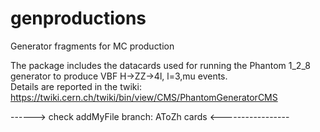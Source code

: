 # genproductions
Generator fragments for MC production

The package includes the datacards used for running the Phantom 1_2_8 generator to produce VBF H->ZZ->4l, l=3,mu events.  
Details are reported in the twiki: https://twiki.cern.ch/twiki/bin/view/CMS/PhantomGeneratorCMS

------> check addMyFile branch: AToZh cards <-----------------
